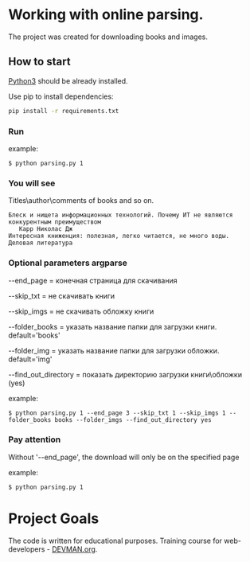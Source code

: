 # Working with online parsing.

The project was created for downloading books and images.

## How to start

[Python3](https://www.python.org/downloads/) should be already installed.

Use pip to install dependencies:

```bash
pip install -r requirements.txt
```

### Run

example:

```
$ python parsing.py 1
```

### You will see

Titles\author\comments of books and so on.
```
Блеск и нищета информационных технологий. Почему ИТ не являются конкурентным преимуществом  
   Карр Николас Дж
Интересная книженция: полезная, легко читается, не много воды.
Деловая литература
```

### Optional parameters argparse

--end_page = конечная страница для скачивания

--skip_txt  = не скачивать книги

--skip_imgs = не скачивать обложку книги

--folder_books = указать название папки для  загрузки книги.  default='books'

--folder_img = указать название папки для  загрузки обложки.  default='img'

--find_out_directory = показать директорию загрузки книги\обложки (yes)

example:

```
$ python parsing.py 1 --end_page 3 --skip_txt 1 --skip_imgs 1 --folder_books books --folder_imgs --find_out_directory yes
```

### Pay attention

Without '--end_page', the download will only be on the specified page

example:
```
$ python parsing.py 1
```

# Project Goals

The code is written for educational purposes. Training course for web-developers - [DEVMAN.org](https://devman.org).
